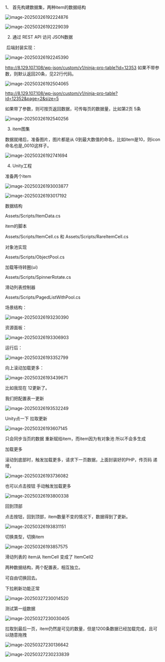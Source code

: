 1、 首先构建数据集，两种item的数据结构

![image-20250326192224876](images/image-20250326192224876.png)

![image-20250326192229039](images/image-20250326192229039.png)
 

2. 通过 REST API 访问 JSON数据

​	后端封装实现：

![image-20250326192245390](images/image-20250326192245390.png)



 http://8.129.107.108/wp-json/custom/v1/ninja-pro-table?id=12353
如果不带参数，则默认返回20条，见22行代码。

![image-20250326192504065](images/image-20250326192504065.png)

http://8.129.107.108/wp-json/custom/v1/ninja-pro-table?id=12352&page=2&size=5

如果带了参数，则可按页返回数据，可传每页的数据量，比如第2页 5条

![image-20250326192540256](images/image-20250326192540256.png)



3. item图集

数据就绪后，准备图片，图片都是从 0到最大数值的命名，比如item是10，则icon命名也是_0010这样子。

![image-20250326192741694](images/image-20250326192741694.png)



4. Unity工程

准备两个item

![image-20250326193003877](images/image-20250326193003877.png)

![image-20250326193017192](images/image-20250326193017192.png)

数据结构

Assets/Scripts/ItemData.cs

item的脚本

Assets/Scripts/ItemCell.cs  和 Assets/Scripts/RareItemCell.cs

对象池实现

Assets/Scripts/ObjectPool.cs

加载等待转圈(ui)

Assets/Scripts/SpinnerRotate.cs

滑动列表控制器

Assets/Scripts/PagedListWithPool.cs

场景结构：

![image-20250326193230390](images/image-20250326193230390.png)

资源面板：

![image-20250326193306903](images/image-20250326193306903.png)

运行后：

![image-20250326193352799](images/image-20250326193352799.png)

向上滚动加载更多：

![image-20250326193439671](images/image-20250326193439671.png)

比如我现在 12更新了。

我们把配置表一更新

![image-20250326193532249](images/image-20250326193532249.png)

Unity点一下 拉取更新

![image-20250326193607145](images/image-20250326193607145.png)

只会同步当页的数据 重新赋给item，而item因为有对象池 所以不会多生成



加载更多

滚动到底部时，触发加载更多，请求下一页数据，上面封装好的PHP，传页码 递增，

![image-20250326193736082](images/image-20250326193736082.png)

也可以点击按钮 手动触发加载更多

![image-20250326193800338](images/image-20250326193800338.png)

回到顶部

点击按钮，回到顶部，item数量不变的情况下，数据得到了更新。

![image-20250326193831151](images/image-20250326193831151.png)



切换类型，切换item

![image-20250326193857575](images/image-20250326193857575.png)

滑动列表的 item从 ItemCell 变成了 ItemCell2

两种数据结构，两个配置表，相互独立。

可自由切换回去。



下拉刷新功能正常

![image-20250327230014520](images/image-20250327230014520.png)



测试第一组数据

![image-20250327230030405](images/image-20250327230030405.png)



拉取到最后一页，item仍然是可见的数量，但是1200条数据已经加载完成，且可以随意拖拽

![image-20250327230136642](images/image-20250327230136642.png)

![image-20250327230233839](images/image-20250327230233839.png)
